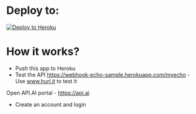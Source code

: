 # Deploy to:
[![Deploy to Heroku](https://www.herokucdn.com/deploy/button.svg)](https://heroku.com/deploy)

# How it works?
- Push this app to Heroku
- Test the API https://webhook-echo-sample.herokuapp.com/myecho -  Use www.hurl.it to test it

Open API.AI portal - https://api.ai
- Create an account and login
